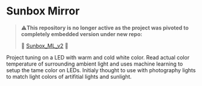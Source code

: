 # Sunbox Mirror


> ⚠️**This repository is no longer active as the project was pivoted to completely embedded version under new repo:**
>
> 🔗 [Sunbox_ML_v2](https://github.com/Teapack1/Sunbox_ML_v2) 🔗
>


Project tuning on a LED with warm and cold white color. Read actual color temperature of surrounding ambient light and uses machine learning to setup the tame color on LEDs. Initialy thought to use with photography lights to match light colors of artifitial lights and sunlight.
